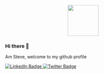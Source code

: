 <div id="header" align="center">
  <img src="https://media.giphy.com/media/u2pmTWUi0MXjyrMaVj/giphy.gif" width="100"/>
</div>


### Hi there 👋

Am Steve, welcome to my github profile 

<a href="https://linkedin.com/in/stephen-kimoi-927856218/">
   <img src="https://img.shields.io/badge/LinkedIn-blue?style=for-the-badge&logo=linkedin&logoColor=white" alt="LinkedIn Badge"/>
</a> 

<a href="https://twitter.com/stevekimoi">
    <img src="https://img.shields.io/badge/Twitter-blue?style=for-the-badge&logo=twitter&logoColor=white" alt="Twitter Badge"/>
</a>

<!--
**Stephen-Kimoi/Stephen-Kimoi** is a ✨ _special_ ✨ repository because its `README.md` (this file) appears on your GitHub profile.

Here are some ideas to get you started:

- 🔭 I’m currently working on ...
- 🌱 I’m currently learning ...
- 👯 I’m looking to collaborate on ...
- 🤔 I’m looking for help with ...
- 💬 Ask me about ...
- 📫 How to reach me: ...
- 😄 Pronouns: ...
- ⚡ Fun fact: ...
-->
